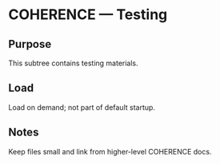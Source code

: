 # COHERENCE — Testing

## Purpose
This subtree contains testing materials.

## Load
Load on demand; not part of default startup.

## Notes
Keep files small and link from higher-level COHERENCE docs.
